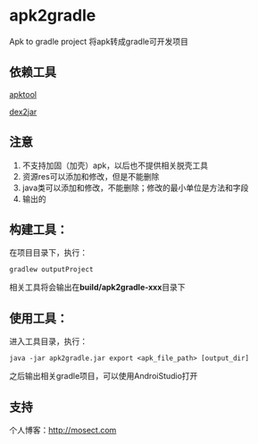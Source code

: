 # apk2gradle
Apk to gradle project
将apk转成gradle可开发项目

## 依赖工具
[apktool](https://ibotpeaches.github.io/Apktool/)

[dex2jar](https://github.com/pxb1988/dex2jar)

## 注意
1. 不支持加固（加壳）apk，以后也不提供相关脱壳工具
2. 资源res可以添加和修改，但是不能删除
3. java类可以添加和修改，不能删除；修改的最小单位是方法和字段
4. 输出的

## 构建工具：
在项目目录下，执行：
```
gradlew outputProject
```
相关工具将会输出在**build/apk2gradle-xxx**目录下

## 使用工具：
进入工具目录，执行：
```
java -jar apk2gradle.jar export <apk_file_path> [output_dir]
```
之后输出相关gradle项目，可以使用AndroiStudio打开

## 支持
个人博客：http://mosect.com
